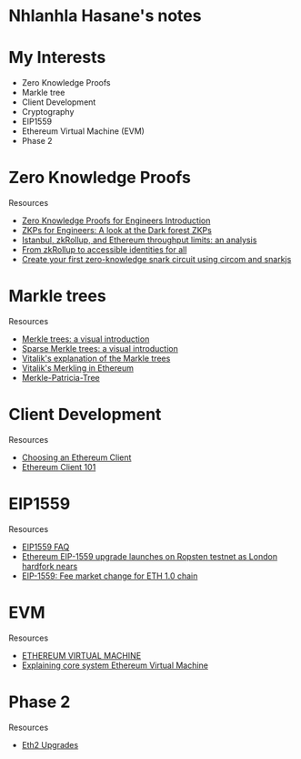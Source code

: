 # Nhlanhla Hasane's notes
    
# My Interests
- Zero Knowledge Proofs 
- Markle tree
- Client Development
- Cryptography
- EIP1559
- Ethereum Virtual Machine (EVM)
- Phase 2

# Zero Knowledge Proofs 
  Resources
  
  -  [Zero Knowledge Proofs for Engineers Introduction](https://blog.zkga.me/intro-to-zksnarks)
  -  [ZKPs for Engineers: A look at the Dark forest ZKPs](https://blog.zkga.me/df-init-circuit)
  -  [Istanbul, zkRollup, and Ethereum throughput limits: an analysis](https://blog.iden3.io/istanbul-zkrollup-ethereum-throughput-limits-analysis.html)
  -  [From zkRollup to accessible identities for all](https://blog.iden3.io/zkrollup-to-universal-identities.html)
  -  [Create your first zero-knowledge snark circuit using circom and snarkjs](https://blog.iden3.io/first-zk-proof.html)

# Markle trees
  Resources 
   - [Merkle trees: a visual introduction](https://blog.iden3.io/merkle-trees-visual-introduction.html)
   - [Sparse Merkle trees: a visual introduction](https://blog.iden3.io/sparse-merkle-trees-visual-introduction.html)
   - [Vitalik's explanation of the Markle trees](https://vitalik.ca/general/2021/06/18/verkle.html)
   - [Vitalik's Merkling in Ethereum](https://blog.ethereum.org/2015/11/15/merkling-in-ethereum/)
   - [Merkle-Patricia-Tree](https://hackmd.io/@Nhlanhla/SkGDJZB0d)

# Client Development 
   Resources 
  - [Choosing an Ethereum Client](https://www.trufflesuite.com/docs/truffle/reference/choosing-an-ethereum-client)
  - [Ethereum Client 101](https://medium.com/@eth.anBennett/ethereum-clients-101-beginner-geth-parity-full-node-light-client-4bbd87bf1dee)

# EIP1559
  Resources 
  - [EIP1559 FAQ](https://notes.ethereum.org/@vbuterin/eip-1559-faq)
  - [Ethereum EIP-1559 upgrade launches on Ropsten testnet as London hardfork nears](https://www.fxstreet.com/amp/cryptocurrencies/news/ethereum-eip-1559-upgrade-launches-on-ropsten-testnet-as-london-hardfork-nears-202106250248)
  - [EIP-1559: Fee market change for ETH 1.0 chain](https://eips.ethereum.org/EIPS/eip-1559)
  
# EVM
  Resources 
  - [ETHEREUM VIRTUAL MACHINE](https://ethereum.org/en/developers/docs/evm/)
  - [Explaining core system Ethereum Virtual Machine](https://hackmd.io/@Nhlanhla/SyIOqbUyK)
# Phase 2
  Resources 
  - [Eth2 Upgrades](https://ethereum.org/en/eth2/)
  
  
